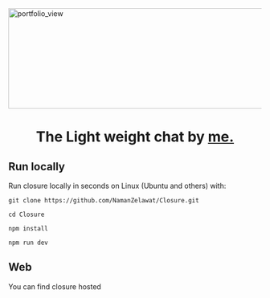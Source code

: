   <img width="800" height="200" alt="portfolio_view" src="https://user-images.githubusercontent.com/44704257/77754291-0ebab380-7051-11ea-8b0a-a3b0199230cc.png">
<h1 align="center">
  The Light weight chat by <a href = "https://github.com/NamanZelawat">me.</a>
</h1>


## Run locally

Run closure locally in seconds on Linux (Ubuntu and others) with:

```
git clone https://github.com/NamanZelawat/Closure.git
```

```
cd Closure
```

```
npm install
```

```
npm run dev
```

## Web

You can find closure hosted <a href="http://zelawat-closure.herokuapp.com/signup"></a>
